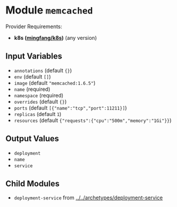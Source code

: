 
# Module `memcached`

Provider Requirements:
* **k8s ([mingfang/k8s](https://registry.terraform.io/providers/mingfang/k8s/latest))** (any version)

## Input Variables
* `annotations` (default `{}`)
* `env` (default `[]`)
* `image` (default `"memcached:1.6.5"`)
* `name` (required)
* `namespace` (required)
* `overrides` (default `{}`)
* `ports` (default `[{"name":"tcp","port":11211}]`)
* `replicas` (default `1`)
* `resources` (default `{"requests":{"cpu":"500m","memory":"1Gi"}}`)

## Output Values
* `deployment`
* `name`
* `service`

## Child Modules
* `deployment-service` from [../../archetypes/deployment-service](../../archetypes/deployment-service)

